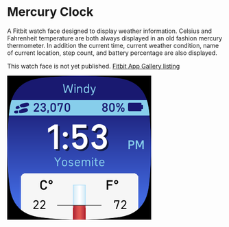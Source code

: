 # Mercury Clock
A Fitbit watch face designed to display weather information. Celsius and Fahrenheit temperature are both always displayed in an old fashion mercury thermometer. In addition the current time, current weather condition, name of current location, step count, and battery percentage are also displayed. 

This watch face is not yet published. [Fitbit App Gallery listing](https://gallery.fitbit.com/details/5ea66f1d-5f08-44ba-bb91-6b4fb04d558f?key=f124478e-395e-4a30-8a00-f8971d1e053e) 

![screenshot](Screenshot.png)
